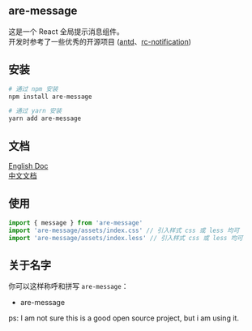 ## are-message

这是一个 React 全局提示消息组件。<br/>
开发时参考了一些优秀的开源项目 ([antd](https://ant.design/)、[rc-notification](https://github.com/react-component/notification))

## 安装

```bash
# 通过 npm 安装
npm install are-message

# 通过 yarn 安装
yarn add are-message
```

## 文档

[English Doc](http://are-visual.github.io/are-message/docs-dist/)<br/>
[中文文档](http://are-visual.github.io/are-message/docs-dist/#/zh-CN)<br/>

## 使用

```ts
import { message } from 'are-message'
import 'are-message/assets/index.css' // 引入样式 css 或 less 均可
import 'are-message/assets/index.less' // 引入样式 css 或 less 均可
```

## 关于名字

你可以这样称呼和拼写 `are-message`：

- are-message

ps: I am not sure this is a good open source project, but i am using it.
